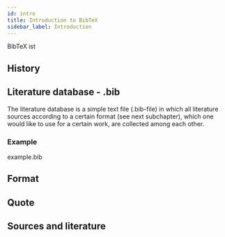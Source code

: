 ```yaml
---
id: intro
title: Introduction to BibTeX
sidebar_label: Introduction
---
```


BibTeX ist



## History

## Literature database - .bib

The literature database is a simple text file (.bib-file) in which all literature sources according to a certain format (see next subchapter), which one would like to use for a certain work, are collected among each other.

### Example

example.bib



## Format


## Quote





## Sources and literature
